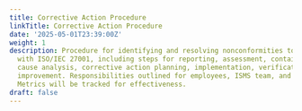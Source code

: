 ```yaml
---
title: Corrective Action Procedure
linkTitle: Corrective Action Procedure
date: '2025-05-01T23:39:00Z'
weight: 1
description: Procedure for identifying and resolving nonconformities to ensure compliance
  with ISO/IEC 27001, including steps for reporting, assessment, containment, root
  cause analysis, corrective action planning, implementation, verification, and continuous
  improvement. Responsibilities outlined for employees, ISMS team, and management.
  Metrics will be tracked for effectiveness.
draft: false
---
```



<!-- Unsupported block type: table_of_contents -->

<!-- Unsupported block type: unsupported -->

